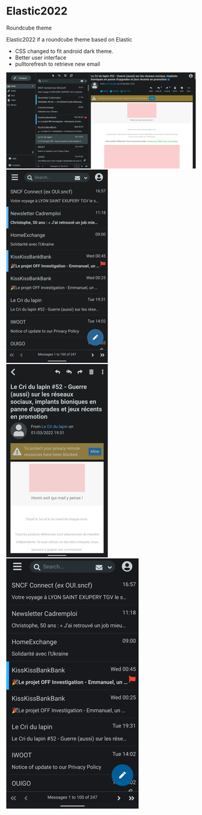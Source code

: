 # Elastic2022
Roundcube theme


Elastic2022 if a roundcube theme based on Elastic


- CSS changed to fit android dark theme.
- Better user interface
- pulltorefresh to retrieve new email


![screenshot](img/2022-desktop.png)
![screenshot](img/phone1.png)
![screenshot](img/phone2.jpg)
![screenshot](img/pulltorefresh.gif)
